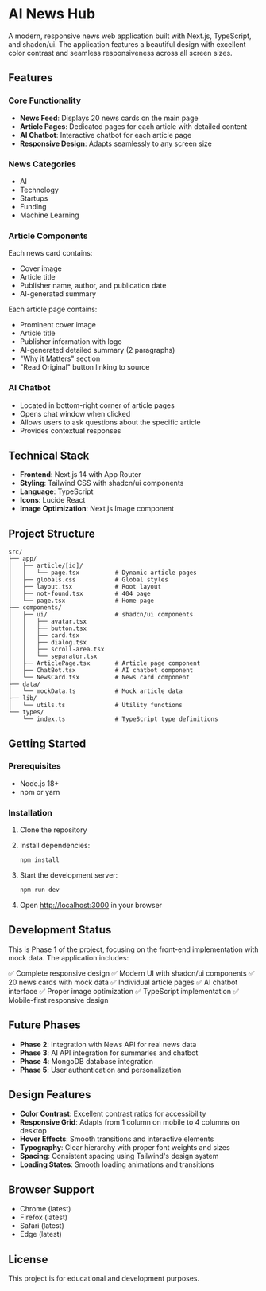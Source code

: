 # AI News Hub

A modern, responsive news web application built with Next.js, TypeScript, and shadcn/ui. The application features a beautiful design with excellent color contrast and seamless responsiveness across all screen sizes.

## Features

### Core Functionality
- **News Feed**: Displays 20 news cards on the main page
- **Article Pages**: Dedicated pages for each article with detailed content
- **AI Chatbot**: Interactive chatbot for each article page
- **Responsive Design**: Adapts seamlessly to any screen size

### News Categories
- AI
- Technology
- Startups
- Funding
- Machine Learning

### Article Components
Each news card contains:
- Cover image
- Article title
- Publisher name, author, and publication date
- AI-generated summary

Each article page contains:
- Prominent cover image
- Article title
- Publisher information with logo
- AI-generated detailed summary (2 paragraphs)
- "Why it Matters" section
- "Read Original" button linking to source

### AI Chatbot
- Located in bottom-right corner of article pages
- Opens chat window when clicked
- Allows users to ask questions about the specific article
- Provides contextual responses

## Technical Stack

- **Frontend**: Next.js 14 with App Router
- **Styling**: Tailwind CSS with shadcn/ui components
- **Language**: TypeScript
- **Icons**: Lucide React
- **Image Optimization**: Next.js Image component

## Project Structure

```
src/
├── app/
│   ├── article/[id]/
│   │   └── page.tsx          # Dynamic article pages
│   ├── globals.css           # Global styles
│   ├── layout.tsx            # Root layout
│   ├── not-found.tsx         # 404 page
│   └── page.tsx              # Home page
├── components/
│   ├── ui/                   # shadcn/ui components
│   │   ├── avatar.tsx
│   │   ├── button.tsx
│   │   ├── card.tsx
│   │   ├── dialog.tsx
│   │   ├── scroll-area.tsx
│   │   └── separator.tsx
│   ├── ArticlePage.tsx       # Article page component
│   ├── ChatBot.tsx           # AI chatbot component
│   └── NewsCard.tsx          # News card component
├── data/
│   └── mockData.ts           # Mock article data
├── lib/
│   └── utils.ts              # Utility functions
└── types/
    └── index.ts              # TypeScript type definitions
```

## Getting Started

### Prerequisites
- Node.js 18+ 
- npm or yarn

### Installation

1. Clone the repository
2. Install dependencies:
   ```bash
   npm install
   ```

3. Start the development server:
   ```bash
   npm run dev
   ```

4. Open [http://localhost:3000](http://localhost:3000) in your browser

## Development Status

This is Phase 1 of the project, focusing on the front-end implementation with mock data. The application includes:

✅ Complete responsive design
✅ Modern UI with shadcn/ui components
✅ 20 news cards with mock data
✅ Individual article pages
✅ AI chatbot interface
✅ Proper image optimization
✅ TypeScript implementation
✅ Mobile-first responsive design

## Future Phases

- **Phase 2**: Integration with News API for real news data
- **Phase 3**: AI API integration for summaries and chatbot
- **Phase 4**: MongoDB database integration
- **Phase 5**: User authentication and personalization

## Design Features

- **Color Contrast**: Excellent contrast ratios for accessibility
- **Responsive Grid**: Adapts from 1 column on mobile to 4 columns on desktop
- **Hover Effects**: Smooth transitions and interactive elements
- **Typography**: Clear hierarchy with proper font weights and sizes
- **Spacing**: Consistent spacing using Tailwind's design system
- **Loading States**: Smooth loading animations and transitions

## Browser Support

- Chrome (latest)
- Firefox (latest)
- Safari (latest)
- Edge (latest)

## License

This project is for educational and development purposes.



